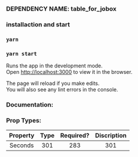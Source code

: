 ### DEPENDENCY NAME: table_for_jobox

### installaction and start

### `yarn`

### `yarn start`

Runs the app in the development mode.<br>
Open [http://localhost:3000](http://localhost:3000) to view it in the browser.

The page will reload if you make edits.<br>
You will also see any lint errors in the console.

### Documentation:

### Prop Types:

| Property | Type  | Required?  | Discription 
| :---:    | :-:   | :-:        | :-:     
| Seconds  | 301   | 283        | 301 | 283 |